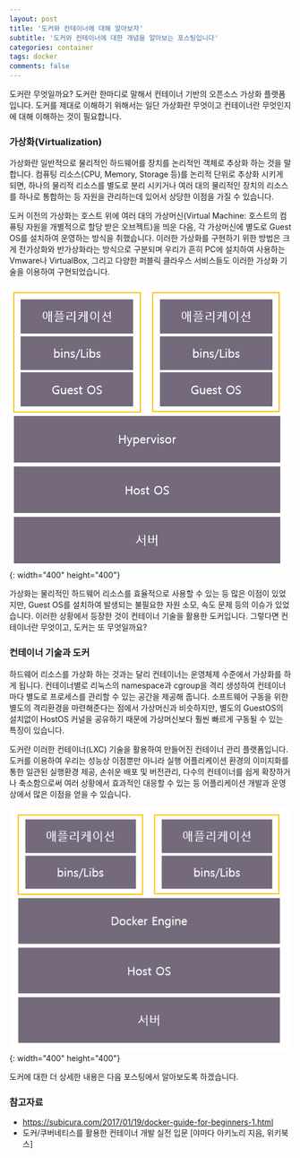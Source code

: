 ```yaml
---
layout: post
title: '도커와 컨테이너에 대해 알아보자'
subtitle: '도커와 컨테이너에 대한 개념을 알아보는 포스팅입니다'
categories: container
tags: docker
comments: false
---
```


도커란 무엇일까요? 도커란 한마디로 말해서 컨테이너 기반의 오픈소스 가상화 플랫폼 입니다. 도커를 제대로 이해하기 위해서는 일단 가상화란 무엇이고 컨테이너란 무엇인지에 대해 이해하는 것이 필요합니다.



### 가상화(Virtualization)

가상화란 일반적으로 물리적인 하드웨어를 장치를 논리적인 객체로 추상화 하는 것을 말합니다. 컴퓨팅 리소스(CPU, Memory, Storage 등)를 논리적 단위로 추상화 시키게 되면, 하나의 물리적 리소스를 별도로 분리 시키거나 여러 대의 물리적인 장치의 리소스를 하나로 통합하는 등 자원을 관리하는데 있어서 상당한 이점을 가질 수 있습니다. 

도커 이전의 가상화는 호스트 위에 여러 대의 가상머신(Virtual Machine: 호스트의 컴퓨팅 자원을 개별적으로 할당 받은 오브젝트)을 띄운 다음, 각 가상머신에 별도로 Guest OS를 설치하여 운영하는 방식을 취했습니다. 이러한 가상화를 구현하기 위한 방법은 크게 전가상화와 반가상화라는 방식으로 구분되며 우리가 흔히 PC에 설치하여 사용하는 Vmware나 VirtualBox, 그리고 다양한 퍼블릭 클라우스 서비스들도 이러한 가상화 기술을 이용하여 구현되었습니다. 

![](../assets/img/docker/17.PNG){: width="400" height="400"}


가상화는 물리적인 하드웨어 리소스를 효율적으로 사용할 수 있는 등 많은 이점이 있었지만, Guest OS를 설치하여 발생되는 불필요한 자원 소모, 속도 문제 등의 이슈가 있었습니다. 이러한 상황에서 등장한 것이 컨테이너 기술을 활용한 도커입니다. 그렇다면 컨테이너란 무엇이고, 도커는 또 무엇일까요?

### 컨테이너 기술과 도커

하드웨어 리소스를 가상화 하는 것과는 달리 컨테이너는 운영체제 수준에서 가상화를 하게 됩니다. 컨테이너별로 리눅스의 namespace과 cgroup을 격리 생성하여 컨테이너마다 별도로 프로세스를 관리할 수 있는 공간을 제공해 줍니다. 소프트웨어 구동을 위한 별도의 격리환경을 마련해준다는 점에서 가상머신과 비슷하지만, 별도의 GuestOS의 설치없이 HostOS 커널을 공유하기 때문에 가상머신보다 훨씬 빠르게 구동될 수 있는 특징이 있습니다.

도커란 이러한 컨테이너(LXC) 기술을 활용하여 만들어진 컨테이너 관리 플랫폼입니다. 도커를 이용하여 우리는 성능상 이점뿐만 아니라 실행 어플리케이션 환경의 이미지화를 통한 일관된 실행환경 제공, 손쉬운 배포 및 버전관리,  다수의 컨테이너를 쉽게 확장하거나 축소함으로써 여러 상황에서 효과적인 대응할 수 있는 등 어플리케이션 개발과 운영 상에서 많은 이점을 얻을 수 있습니다.

![](../assets/img/docker/18.PNG){: width="400" height="400"}



도커에 대한 더 상세한 내용은 다음 포스팅에서 알아보도록 하겠습니다. 



### 참고자료
- https://subicura.com/2017/01/19/docker-guide-for-beginners-1.html
- 도커/쿠버네티스를 활용한 컨테이너 개발 실전 입문 [야마다 아키노리 지음, 위키북스]

